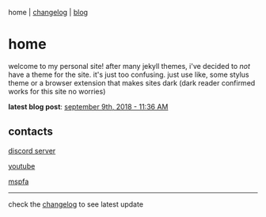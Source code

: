 home | [changelog](https://rustyjs.github.io/changelog) | [blog](https://rustyjs.github.io/blog)

# home
welcome to my personal site! after many jekyll themes, i've decided to *not* have a theme for the site. it's just too confusing. just use like, some stylus theme or a browser extension that makes sites dark (dark reader confirmed works for this site no worries)

**latest blog post**: [september 9th, 2018 - 11:36 AM](https://rustyjs.github.io/archive/2018/09)

## contacts
[discord server](http://discord.gg/EUdN3Xu)

[youtube](https://www.youtube.com/channel/UCsIo5NUwh_LsvnfE7OwKCmg)

[mspfa](https://mspfa.com/user/?u=108446977384964925514)

___

check the [changelog](https://rustyjs.github.io/changelog) to see latest update
